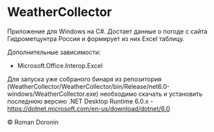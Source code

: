 # WeatherCollector

Приложение для Windows на C#. Достает данные о погоде с сайта Гидрометцунтра России и формирует из них Excel таблицу.

Дополнительные зависимости:
* Microsoft.Office.Interop.Excel

Для запуска уже собраного бинаря из репозитория (WeatherCollector/WeatherCollector/bin/Release/net6.0-windows/WeatherCollector.exe) необходимо скачать и установить последнюю версию .NET Desktop Runtime 6.0.x - https://dotnet.microsoft.com/en-us/download/dotnet/6.0

© Roman Doronin
